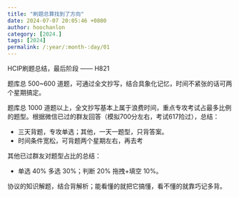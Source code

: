 ```yaml
---
title: "刷题总算找到了方向"
date: 2024-07-07 20:05:46 +0800
author: hoochanlon
category: [2024.]
tags: [2024]
permalink: /:year/:month-:day/01
---
```


HCIP刷题总结，最后阶段 —— H821 <!-- more -->

题库总 500~600 道题，可通过全文抄写，结合具象化记忆，时间不紧张的话可两个星期搞定。

题库总 1000 道题以上，全文抄写基本上属于浪费时间，重点专攻考试占最多比例的题型。根据微信已过的群友回答（模拟700分左右，考试617险过），总结：

* 三天背题，专攻单选；其他，一天一题型，只背答案。
* 时间条件宽松，可背题两个星期左右，再去考

其他已过群友对题型占比的总结：

* 单选 40% 多选 30%；判断 20% 拖拽+填空 10%。

协议的知识解题，结合背解析；能看懂的就把它搞懂，看不懂的就靠巧记多背。